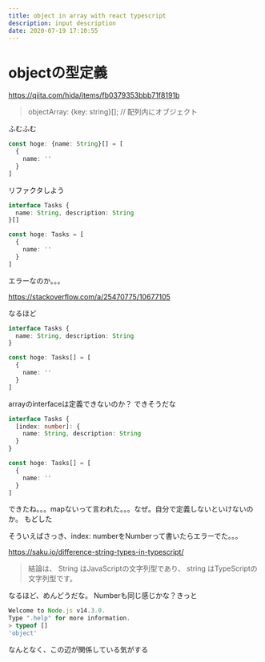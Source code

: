 ```yaml
---
title: object in array with react typescript
description: input description
date: 2020-07-19 17:10:55
---
```


# objectの型定義
https://qiita.com/hida/items/fb0379353bbb71f8191b

> objectArray: {key: string}[];             // 配列内にオブジェクト

ふむふむ

```typescript
const hoge: {name: String}[] = [
  {
    name: ''
  }
]
```

リファクタしよう

```typescript
interface Tasks {
  name: String, description: String
}[]

const hoge: Tasks = [
  {
    name: ''
  }
]
```

エラーなのか。。。

https://stackoverflow.com/a/25470775/10677105

なるほど

```typescript
interface Tasks {
  name: String, description: String
}

const hoge: Tasks[] = [
  {
    name: ''
  }
]
```

arrayのinterfaceは定義できないのか？
できそうだな

```typescript
interface Tasks {
  [index: number]: {
    name: String, description: String
  }
}

const hoge: Tasks[] = [
  {
    name: ''
  }
]
```

できたね。。。mapないって言われた。。。なぜ。自分で定義しないといけないのか。
もどした

そういえばさっき、index: numberをNumberって書いたらエラーでた。。。

https://saku.io/difference-string-types-in-typescript/
> 結論は、 String はJavaScriptの文字列型であり、 string はTypeScriptの文字列型です。

なるほど、めんどうだな。
Numberも同じ感じかな？きっと

```javascript
Welcome to Node.js v14.3.0.
Type ".help" for more information.
> typeof []
'object'
```

なんとなく、この辺が関係している気がする